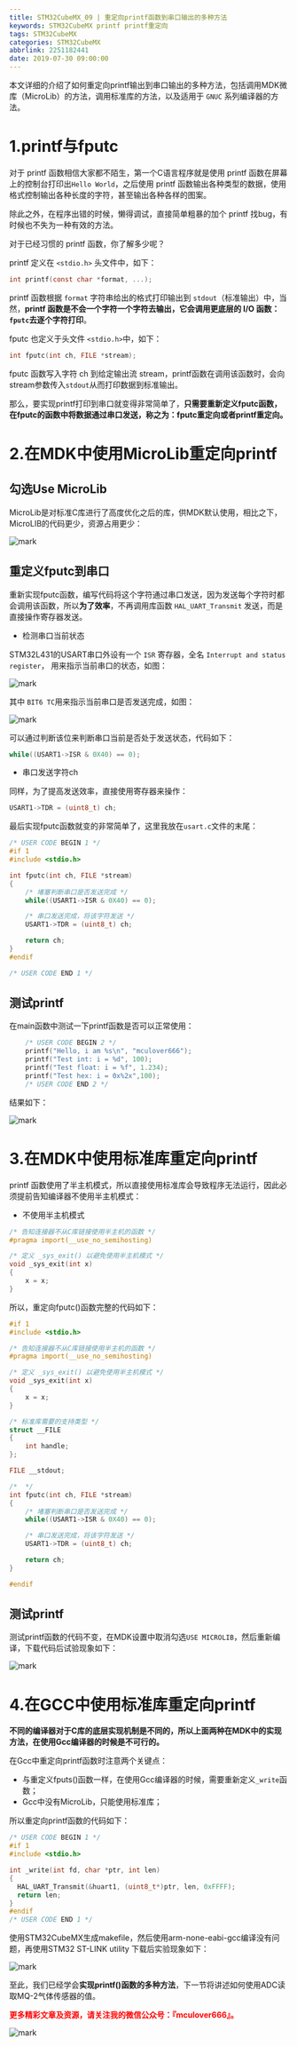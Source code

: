 ```yaml
---
title: STM32CubeMX_09 | 重定向printf函数到串口输出的多种方法
keywords: STM32CubeMX printf printf重定向
tags: STM32CubeMX
categories: STM32CubeMX
abbrlink: 2251182441
date: 2019-07-30 09:00:00
---
```

本文详细的介绍了如何重定向printf输出到串口输出的多种方法，包括调用MDK微库（MicroLib）的方法，调用标准库的方法，以及适用于 `GNUC` 系列编译器的方法。

<!--more-->
# 1.printf与fputc

对于 printf 函数相信大家都不陌生，第一个C语言程序就是使用 printf 函数在屏幕上的控制台打印出`Hello World`，之后使用 printf 函数输出各种类型的数据，使用格式控制输出各种长度的字符，甚至输出各种各样的图案。

除此之外，在程序出错的时候，懒得调试，直接简单粗暴的加个 printf 找bug，有时候也不失为一种有效的方法。

对于已经习惯的 printf 函数，你了解多少呢？

printf 定义在 `<stdio.h>` 头文件中，如下：
```c
int printf(const char *format, ...);
```
printf 函数根据 `format` 字符串给出的格式打印输出到 `stdout`（标准输出）中，当然，**printf 函数是不会一个字符一个字符去输出，它会调用更底层的 I/O 函数：`fputc`去逐个字符打印**。

fputc 也定义于头文件 `<stdio.h>`中，如下：
```c
int fputc(int ch, FILE *stream);
```
fputc 函数写入字符 ch 到给定输出流 stream，printf函数在调用该函数时，会向stream参数传入`stdout`从而打印数据到标准输出。

那么，要实现printf打印到串口就变得非常简单了，**只需要重新定义fputc函数，在fputc的函数中将数据通过串口发送，称之为：fputc重定向或者printf重定向。**

# 2.在MDK中使用MicroLib重定向printf
## 勾选Use MicroLib
MicroLib是对标准C库进行了高度优化之后的库，供MDK默认使用，相比之下，MicroLIB的代码更少，资源占用更少：

![mark](http://mculover666.cn/image/20190819/oFhTzahaD7Kk.png?imageslim)

## 重定义fputc到串口
重新实现fputc函数，编写代码将这个字符通过串口发送，因为发送每个字符时都会调用该函数，所以**为了效率**，不再调用库函数 `HAL_UART_Transmit` 发送，而是直接操作寄存器发送。

- 检测串口当前状态

STM32L431的USART串口外设有一个 `ISR` 寄存器，全名 `Interrupt and status register`， 用来指示当前串口的状态，如图：

![mark](http://mculover666.cn/image/20190819/2hNLPDdErguD.png?imageslim)

其中 `BIT6 TC`用来指示当前串口是否发送完成，如图：

![mark](http://mculover666.cn/image/20190819/HqS3iDUO5Ce7.png?imageslim)

可以通过判断该位来判断串口当前是否处于发送状态，代码如下：
```c
while((USART1->ISR & 0X40) == 0);
```

- 串口发送字符ch

同样，为了提高发送效率，直接使用寄存器来操作：
```c
USART1->TDR = (uint8_t) ch;
```
最后实现fputc函数就变的非常简单了，这里我放在`usart.c`文件的末尾：
```c
/* USER CODE BEGIN 1 */
#if 1
#include <stdio.h>

int fputc(int ch, FILE *stream)
{
    /* 堵塞判断串口是否发送完成 */
    while((USART1->ISR & 0X40) == 0);

    /* 串口发送完成，将该字符发送 */
    USART1->TDR = (uint8_t) ch;

    return ch;
}
#endif

/* USER CODE END 1 */
```
## 测试printf
在main函数中测试一下printf函数是否可以正常使用：
```c
    /* USER CODE BEGIN 2 */
    printf("Hello, i am %s\n", "mculover666");
    printf("Test int: i = %d", 100);
    printf("Test float: i = %f", 1.234);
    printf("Test hex: i = 0x%2x",100);
    /* USER CODE END 2 */
```
结果如下：

![mark](http://mculover666.cn/image/20190819/l3kwHp8d4DPW.png?imageslim)

# 3.在MDK中使用标准库重定向printf

printf 函数使用了半主机模式，所以直接使用标准库会导致程序无法运行，因此必须提前告知编译器不使用半主机模式：

- 不使用半主机模式
```c
/* 告知连接器不从C库链接使用半主机的函数 */
#pragma import(__use_no_semihosting)

/* 定义 _sys_exit() 以避免使用半主机模式 */
void _sys_exit(int x)
{
    x = x;
}
```
所以，重定向fputc()函数完整的代码如下：
```c
#if 1
#include <stdio.h>

/* 告知连接器不从C库链接使用半主机的函数 */
#pragma import(__use_no_semihosting)

/* 定义 _sys_exit() 以避免使用半主机模式 */
void _sys_exit(int x)
{
    x = x;
}

/* 标准库需要的支持类型 */
struct __FILE
{
    int handle;
};

FILE __stdout;

/*  */
int fputc(int ch, FILE *stream)
{
    /* 堵塞判断串口是否发送完成 */
    while((USART1->ISR & 0X40) == 0);

    /* 串口发送完成，将该字符发送 */
    USART1->TDR = (uint8_t) ch;

    return ch;
}

#endif
```

## 测试printf
测试printf函数的代码不变，在MDK设置中取消勾选`USE MICROLIB`，然后重新编译，下载代码后试验现象如下：

![mark](http://mculover666.cn/image/20190819/8zhddFdIleFV.png?imageslim)

# 4.在GCC中使用标准库重定向printf

**不同的编译器对于C库的底层实现机制是不同的，所以上面两种在MDK中的实现方法，在使用Gcc编译器的时候是不可行的。**

在Gcc中重定向printf函数时注意两个关键点：

- 与重定义fputs()函数一样，在使用Gcc编译器的时候，需要重新定义`_write`函数；
- Gcc中没有MicroLib，只能使用标准库；

所以重定向printf函数的代码如下：
```c
/* USER CODE BEGIN 1 */
#if 1
#include <stdio.h>

int _write(int fd, char *ptr, int len)  
{  
  HAL_UART_Transmit(&huart1, (uint8_t*)ptr, len, 0xFFFF);
  return len;
}
#endif
/* USER CODE END 1 */
```
使用STM32CubeMX生成makefile，然后使用arm-none-eabi-gcc编译没有问题，再使用STM32 ST-LINK utility 下载后实验现象如下：

![mark](http://mculover666.cn/image/20190819/PDr0G8VvtqN9.png?imageslim)

至此，我们已经学会**实现printf()函数的多种方法**，下一节将讲述如何使用ADC读取MQ-2气体传感器的值。

**<font color="#FF0000">更多精彩文章及资源，请关注我的微信公众号：『mculover666』。</font>**

![mark](http://mculover666.cn/image/20190814/NQqt1eRxrl1K.png?imageslim)
